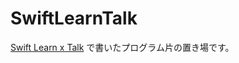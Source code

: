 # SwiftLearnTalk

[Swift Learn x Talk](https://www.facebook.com/events/1438326419807588/) で書いたプログラム片の置き場です。

